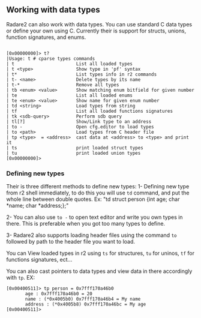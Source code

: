 ## Working with data types

Radare2 can also work with data types. You can use standard C data types or define your own using C. Currently their is support for structs, unions, function signatures, and enums.

```

[0x00000000]> t?
|Usage: t # cparse types commands
| t                       List all loaded types
| t <type>                Show type in 'pf' syntax
| t*                      List types info in r2 commands
| t- <name>               Delete types by its name
| t-*                     Remove all types
| tb <enum> <value>       Show matching enum bitfield for given number
| te                      List all loaded enums
| te <enum> <value>       Show name for given enum number
| td <string>             Load types from string
| tf                      List all loaded functions signatures
| tk <sdb-query>          Perform sdb query
| tl[?]                   Show/Link type to an address
| to -                    Open cfg.editor to load types
| to <path>               Load types from C header file
| tp <type>  = <address>  cast data at <address> to <type> and print it
| ts                      print loaded struct types
| tu                      print loaded union types
[0x00000000]> 

```

### Defining new types

Their is three different methods to define new types:
1- Defining new type from r2 shell immediately, to do this you will use `td` command, and put the whole line between double quotes. Ex:
    "td struct person {int age; char *name; char *address;};"

2- You can also use `to -` to open text editor and write you own types in there. This is preferable when you got too many types to define.

3- Radare2 also supports loading header files using the command `to` followed by path to the header file you want to load.

You can View loaded types in r2 using `ts` for structures, `tu` for uninos, `tf` for functions signatures, ect...

You can also cast pointers to data types and view data in there accordingly with `tp`. EX:

```
[0x00400511]> tp person = 0x7fff170a46b0
       age : 0x7fff170a46b0 = 20
       name : (*0x4005b0) 0x7fff170a46b4 = My name
       address : (*0x4005b8) 0x7fff170a46bc = My age
[0x00400511]> 
```

